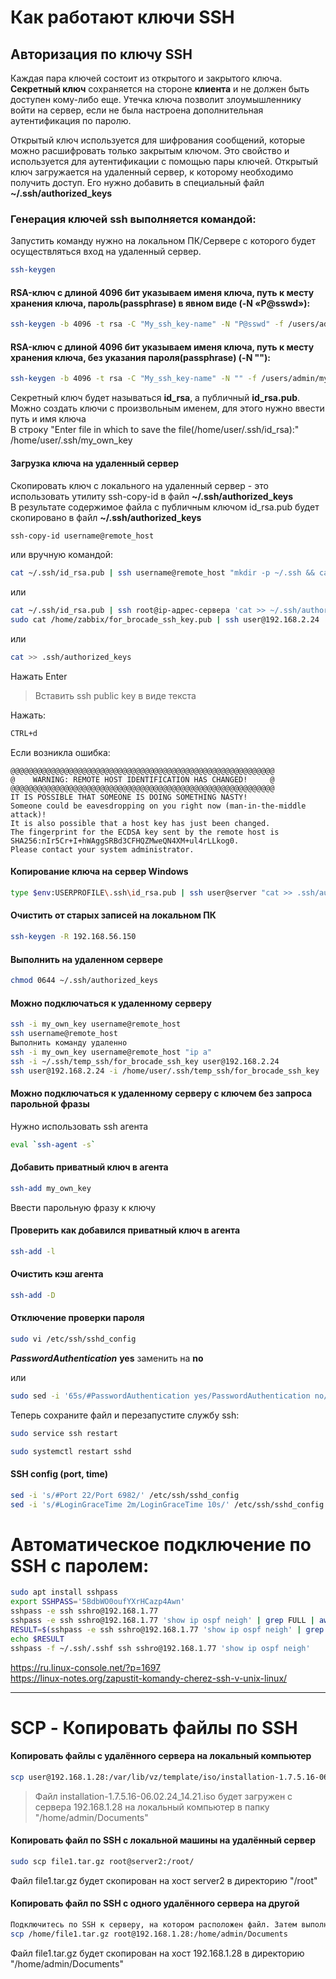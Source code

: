 # Как работают ключи SSH  
## Авторизация по ключу SSH

Каждая пара ключей состоит из открытого и закрытого ключа. **Секретный ключ** сохраняется на стороне **клиента** и не должен быть доступен кому-либо еще. 
Утечка ключа позволит злоумышленнику войти на сервер, если не была настроена дополнительная аутентификация по паролю.  

Открытый ключ используется для шифрования сообщений, которые можно расшифровать только закрытым ключом. Это свойство и используется для аутентификации с помощью пары ключей. 
Открытый ключ загружается на удаленный сервер, к которому необходимо получить доступ. 
Его нужно добавить в специальный файл **~/.ssh/authorized_keys**  

### Генерация ключей ssh выполняется командой:  
Запустить команду нужно на локальном ПК/Сервере с которого будет осуществляться вход на удаленный сервер.  

``` bash 
ssh-keygen 
```

#### RSA-ключ с длиной 4096 бит указываем именя ключа, путь к месту хранения ключа, пароль(passphrase) в явном виде (-N «P@sswd»):
``` bash 
ssh-keygen -b 4096 -t rsa -C "My_ssh_key-name" -N "P@sswd" -f /users/admin/my_ssh_key
```

#### RSA-ключ с длиной 4096 бит указываем именя ключа, путь к месту хранения ключа, без указания пароля(passphrase) (-N ""):
``` bash 
ssh-keygen -b 4096 -t rsa -C "My_ssh_key-name" -N "" -f /users/admin/my_ssh_key
```
 
 Секретный ключ будет называться **id_rsa**, а публичный **id_rsa.pub**.  
 Можно создать ключи с произвольным именем, для этого нужно ввести путь и имя ключа  
 В строку "Enter file in which to save the file(/home/user/.ssh/id_rsa):" /home/user/.ssh/my_own_key  
 
 #### Загрузка ключа на удаленный сервер
 Скопировать ключ с локального на удаленный сервер - это использовать утилиту ssh-copy-id  в файл **~/.ssh/authorized_keys**  
 В результате содержимое файла с публичным ключом id_rsa.pub будет скопировано в файл **~/.ssh/authorized_keys**  
 
``` bash  
ssh-copy-id username@remote_host
```
или вручную командой: 

``` bash 
cat ~/.ssh/id_rsa.pub | ssh username@remote_host "mkdir -p ~/.ssh && cat >> ~/.ssh/authorized_keys"  
```

или
``` bash 
cat ~/.ssh/id_rsa.pub | ssh root@ip-адрес-сервера 'cat >> ~/.ssh/authorized_keys'
sudo cat /home/zabbix/for_brocade_ssh_key.pub | ssh user@192.168.2.24 'cat >> ~/.ssh/authorized_keys' 
```
или
```bash
cat >> .ssh/authorized_keys
```
Нажать Enter  
> Вставить ssh public key в виде текста

Нажать:  
```bash
CTRL+d
```


Если возникла ошибка:  

```
@@@@@@@@@@@@@@@@@@@@@@@@@@@@@@@@@@@@@@@@@@@@@@@@@@@@@@@@@@@
@    WARNING: REMOTE HOST IDENTIFICATION HAS CHANGED!     @
@@@@@@@@@@@@@@@@@@@@@@@@@@@@@@@@@@@@@@@@@@@@@@@@@@@@@@@@@@@
IT IS POSSIBLE THAT SOMEONE IS DOING SOMETHING NASTY!
Someone could be eavesdropping on you right now (man-in-the-middle attack)!
It is also possible that a host key has just been changed.
The fingerprint for the ECDSA key sent by the remote host is
SHA256:nIr5Cr+I+hWAggSRBd3CFHQZMweQN4XM+ul4rLLkog0.
Please contact your system administrator.  
```

#### Копирование ключа на сервер Windows
``` bash 
type $env:USERPROFILE\.ssh\id_rsa.pub | ssh user@server "cat >> .ssh/authorized_keys"
```

#### Очистить от старых записей на локальном ПК

``` bash
ssh-keygen -R 192.168.56.150
```
#### Выполнить на удаленном сервере

``` bash
chmod 0644 ~/.ssh/authorized_keys
```

#### Можно подключаться к удаленному серверу

``` bash
ssh -i my_own_key username@remote_host
ssh username@remote_host
Выполнить команду удаленно
ssh -i my_own_key username@remote_host "ip a"
ssh -i ~/.ssh/temp_ssh/for_brocade_ssh_key user@192.168.2.24
ssh user@192.168.2.24 -i /home/user/.ssh/temp_ssh/for_brocade_ssh_key
```

#### Можно подключаться к удаленному серверу с ключем без запроса парольной фразы
Нужно использовать ssh агента  

``` bash
eval `ssh-agent -s`
```
#### Добавить приватный ключ в агента

```bash
ssh-add my_own_key
```
Ввести парольную фразу к ключу  

#### Проверить как добавился приватный ключ в агента

```bash
ssh-add -l
```

#### Очистить кэш агента

```bash
ssh-add -D
```

#### Отключение проверки пароля

``` bash
sudo vi /etc/ssh/sshd_config
```

_**PasswordAuthentication**_ **yes**  заменить на **no**  

или   

``` bash
sudo sed -i '65s/#PasswordAuthentication yes/PasswordAuthentication no/g' /etc/ssh/sshd_config
```

Теперь сохраните файл и перезапустите службу ssh:  

``` bash
sudo service ssh restart  
 ```
 ``` bash
sudo systemctl restart sshd
 ```

#### SSH config (port, time)
```bash
sed -i 's/#Port 22/Port 6982/' /etc/ssh/sshd_config
sed -i 's/#LoginGraceTime 2m/LoginGraceTime 10s/' /etc/ssh/sshd_config
```

# Автоматическое подключение по SSH с паролем: 

``` bash
sudo apt install sshpass
export SSHPASS='5BdbWO0oufYXrHCazp4Awn'
sshpass -e ssh sshro@192.168.1.77
sshpass -e ssh sshro@192.168.1.77 'show ip ospf neigh' | grep FULL | awk ' {print $7}' | wc -l
RESULT=$(sshpass -e ssh sshro@192.168.1.77 'show ip ospf neigh' | grep FULL | awk ' {print $7}' | wc -l)
echo $RESULT
sshpass -f ~/.ssh/.sshf ssh sshro@192.168.1.77 'show ip ospf neigh'
 ```

https://ru.linux-console.net/?p=1697  
https://linux-notes.org/zapustit-komandy-cherez-ssh-v-unix-linux/  
 
----

# SCP - Копировать файлы по SSH

#### Копировать файлы с удалённого сервера на локальный компьютер

```bash
scp user@192.168.1.28:/var/lib/vz/template/iso/installation-1.7.5.16-06.02.24_14.21.iso /home/admin/Documents
```
> Файл installation-1.7.5.16-06.02.24_14.21.iso будет загружен с сервера 192.168.1.28 на локальный компьютер в папку "/home/admin/Documents"  

#### Копировать файл по SSH с локальной машины на удалённый сервер

```bash
sudo scp file1.tar.gz root@server2:/root/
```
Файл file1.tar.gz будет скопирован на хост server2 в директорию "/root"  

#### Копировать файл по SSH с одного удалённого сервера на другой

```bash
Подключитесь по SSH к серверу, на котором расположен файл. Затем выполните команду:
scp /home/file1.tar.gz root@192.168.1.28:/home/admin/Documents
```
Файл file1.tar.gz будет скопирован на хост 192.168.1.28 в директорию "/home/admin/Documents"  
